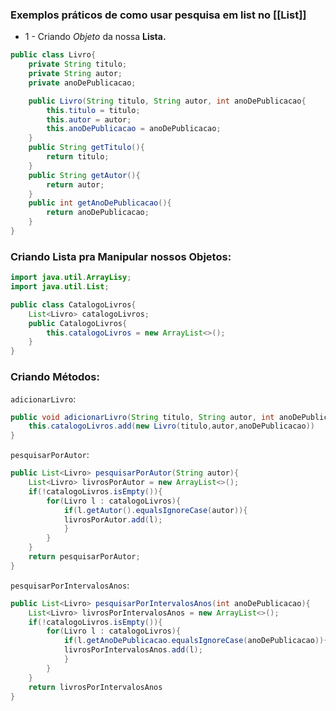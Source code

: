 ### Exemplos práticos de como usar pesquisa em list no [[List]]

- 1 - Criando *Objeto* da nossa **Lista.**

```java
public class Livro{
	private String titulo;
	private String autor;
	private anoDePublicacao;

	public Livro(String titulo, String autor, int anoDePublicacao{
		this.titulo = titulo;
		this.autor = autor;
		this.anoDePublicacao = anoDePublicacao;
	}
	public String getTitulo(){
		return titulo;
	}
	public String getAutor(){
		return autor;
	} 
	public int getAnoDePublicacao(){
		return anoDePublicacao;
	}
}
```

### Criando Lista pra Manipular nossos Objetos:

```java
import java.util.ArrayLisy;
import java.util.List;

public class CatalogoLivros{
	List<Livro> catalogoLivros;
	public CatalogoLivros{
		this.catalogoLivros = new ArrayList<>();
	}
}
```


### Criando Métodos:

`adicionarLivro`:

```java
public void adicionarLivro(String titulo, String autor, int anoDePublicacao){
	this.catalogoLivros.add(new Livro(titulo,autor,anoDePublicacao))
}
```
`pesquisarPorAutor`:

```java
public List<Livro> pesquisarPorAutor(String autor){
	List<Livro> livrosPorAutor = new ArrayList<>();
	if(!catalogoLivros.isEmpty()){
		for(Livro l : catalogoLivros){
			if(l.getAutor().equalsIgnoreCase(autor)){
			livrosPorAutor.add(l);
			}
		}
	}
	return pesquisarPorAutor;
}
```

`pesquisarPorIntervalosAnos`:

```java
public List<Livro> pesquisarPorIntervalosAnos(int anoDePublicacao){
	List<Livro> livrosPorIntervalosAnos = new ArrayList<>();
	if(!catalogoLivros.isEmpty()){
		for(Livro l : catalogoLivros){
			if(l.getAnoDePublicacao.equalsIgnoreCase(anoDePublicacao)){
			livrosPorIntervalosAnos.add(l);
			}
		}
	}
	return livrosPorIntervalosAnos
}
```